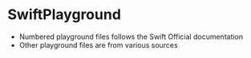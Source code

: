 # SwiftPlayground

- Numbered playground files follows the Swift Official documentation
- Other playground files are from various sources
